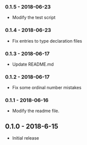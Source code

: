 ### 0.1.5 - 2018-06-23

- Modify the test script

### 0.1.4 - 2018-06-23

- Fix entries to type declaration files

### 0.1.3 - 2018-06-17

- Update README.md

### 0.1.2 - 2018-06-17

- Fix some ordinal number mistakes

### 0.1.1 - 2018-06-16

- Modify the readme file.

## 0.1.0 - 2018-6-15

- Initial release
